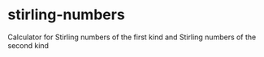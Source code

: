# stirling-numbers
Calculator for Stirling numbers of the first kind and Stirling numbers of the second kind 
